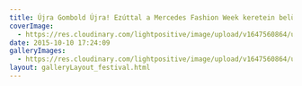 ```yaml
---
title: Újra Gombold Újra! Ezúttal a Mercedes Fashion Week keretein belül
coverImage:
  - https://res.cloudinary.com/lightpositive/image/upload/v1647560864/uploads/%C3%9Ajra%20Gombold%20%C3%9Ajra%21%20Ez%C3%BAttal%20a%20Mercedes%20Fashion%20Week%20keretein%20bel%C3%BCl/gomboldujra1.jpg
date: 2015-10-10 17:24:09
galleryImages: 
  - https://res.cloudinary.com/lightpositive/image/upload/v1647560864/uploads/%C3%9Ajra%20Gombold%20%C3%9Ajra%21%20Ez%C3%BAttal%20a%20Mercedes%20Fashion%20Week%20keretein%20bel%C3%BCl/gomboldujra1.jpg
layout: galleryLayout_festival.html
---
```

